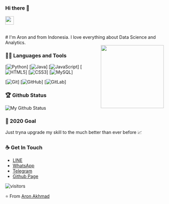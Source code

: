 ### Hi there 👋

<p align="left">
  <img src="https://user-images.githubusercontent.com/5679180/79618120-0daffb80-80be-11ea-819e-d2b0fa904d07.gif" width="27px">
</p>
<br>
# I'm Aron and from Indonesia. I love everything about Data Science and Analytics.
<br>
<img align='right' src='https://user-images.githubusercontent.com/5713670/87202985-820dcb80-c2b6-11ea-9f56-7ec461c497c3.gif' width='200"'>

### 👨‍💻 Languages and Tools
[![Python](https://img.shields.io/badge/-Python-black?style=flat&logo=python)]
[![Java](https://img.shields.io/badge/Java-orange?style=flat&logo=java&logoColor=white)]
[![JavaScript](https://img.shields.io/badge/-JavaScript-black?style=flat&logo=javascript)]
[![HTML5](https://img.shields.io/badge/-HTML5-E34F26?style=flat&logo=html5&logoColor=white)]
[![CSS3](https://img.shields.io/badge/-CSS3-1572B6?style=flat&logo=css3)]
[![MySQL](https://img.shields.io/badge/-MySQL-black?style=flat&logo=mysql&link=https://github.com/hritik5102)]

[![Git](https://img.shields.io/badge/-Git-black?style=flat&logo=git&link=https://github.com/hritik5102)]
[![GitHub](https://img.shields.io/badge/-GitHub-181717?style=flat&logo=github&link=https://github.com/hritik5102)]
[![GitLab](https://img.shields.io/badge/-GitLab-FCA121?style=flat&logo=gitlab&link=https://github.com/hritik5102)]


### 🏆 Github Status
![My Github Status](https://github-readme-stats.vercel.app/api?username=aronakhmad&show_icons=true&hide_border=true)


### 🔭 2020 Goal
Just tryna upgrade my skill to the much better than ever before 📈


### ☕ Get In Touch
- [LINE](https://line.me/ti/p/dq7Q3Civme)
- [WhatsApp](https://bit.ly/36wFuiY)
- [Telegram](https://telegram.me/aronakhmad)
- [Github Page](https://aronakhmad.github.io)

![visitors](https://visitor-badge.glitch.me/badge?page_id=aronakhmad.aronakhmad)

⭐️ From [Aron Akhmad](https://github.com/aronakhmad)
